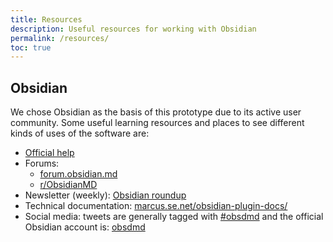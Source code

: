 ```yaml
---
title: Resources
description: Useful resources for working with Obsidian
permalink: /resources/
toc: true
---
```


## Obsidian

We chose Obsidian as the basis of this prototype due to its active user community. Some useful learning resources and places to see different kinds of uses of the software are:

- [Official help][obsdmd-help]
- Forums:
	- [forum.obsidian.md][obsdmd-forum]
	- [r/ObsidianMD][obsdmd-reddit]
- Newsletter (weekly): [Obsidian roundup][obsdmd-roundup]
- Technical documentation: [marcus.se.net/obsidian-plugin-docs/][obsdmd-tech]
- Social media: tweets are generally tagged with [\#obsdmd][obsdmd-tw-search] and the official Obsidian account is: [obsdmd][obsdmd-tw-acc]

[obsdmd-help]: https://help.obsidian.md/Obsidian/Index
[obsdmd-forum]: https://forum.obsidian.md
[obsdmd-reddit]: https://www.reddit.com/r/ObsidianMD/
[obsdmd-roundup]: https://obsidianroundup.org
[obsdmd-tech]: https://marcus.se.net/obsidian-plugin-docs/
[obsdmd-tw-search]: https://twitter.com/search?q=obsdmd
[obsdmd-tw-acc]: https://twitter.com/obsdmd
